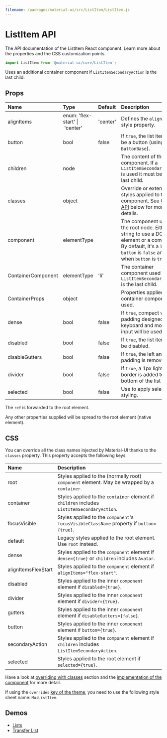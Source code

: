 ```yaml
---
filename: /packages/material-ui/src/ListItem/ListItem.js
---
```


<!--- This documentation is automatically generated, do not try to edit it. -->

# ListItem API

<p class="description">The API documentation of the ListItem React component. Learn more about the properties and the CSS customization points.</p>

```js
import ListItem from '@material-ui/core/ListItem';
```

Uses an additional container component if `ListItemSecondaryAction` is the last child.

## Props

| Name                                              | Type                                                                                     | Default                                    | Description                                                                                                                                                                      |
| :------------------------------------------------ | :--------------------------------------------------------------------------------------- | :----------------------------------------- | :------------------------------------------------------------------------------------------------------------------------------------------------------------------------------- |
| <span class="prop-name">alignItems</span>         | <span class="prop-type">enum:&nbsp;'flex-start'&nbsp;&#124;<br>&nbsp;'center'<br></span> | <span class="prop-default">'center'</span> | Defines the `align-items` style property.                                                                                                                                        |
| <span class="prop-name">button</span>             | <span class="prop-type">bool</span>                                                      | <span class="prop-default">false</span>    | If `true`, the list item will be a button (using `ButtonBase`).                                                                                                                  |
| <span class="prop-name">children</span>           | <span class="prop-type">node</span>                                                      |                                            | The content of the component. If a `ListItemSecondaryAction` is used it must be the last child.                                                                                  |
| <span class="prop-name">classes</span>            | <span class="prop-type">object</span>                                                    |                                            | Override or extend the styles applied to the component. See [CSS API](#css) below for more details.                                                                              |
| <span class="prop-name">component</span>          | <span class="prop-type">elementType</span>                                               |                                            | The component used for the root node. Either a string to use a DOM element or a component. By default, it's a `li` when `button` is `false` and a `div` when `button` is `true`. |
| <span class="prop-name">ContainerComponent</span> | <span class="prop-type">elementType</span>                                               | <span class="prop-default">'li'</span>     | The container component used when a `ListItemSecondaryAction` is the last child.                                                                                                 |
| <span class="prop-name">ContainerProps</span>     | <span class="prop-type">object</span>                                                    |                                            | Properties applied to the container component if used.                                                                                                                           |
| <span class="prop-name">dense</span>              | <span class="prop-type">bool</span>                                                      | <span class="prop-default">false</span>    | If `true`, compact vertical padding designed for keyboard and mouse input will be used.                                                                                          |
| <span class="prop-name">disabled</span>           | <span class="prop-type">bool</span>                                                      | <span class="prop-default">false</span>    | If `true`, the list item will be disabled.                                                                                                                                       |
| <span class="prop-name">disableGutters</span>     | <span class="prop-type">bool</span>                                                      | <span class="prop-default">false</span>    | If `true`, the left and right padding is removed.                                                                                                                                |
| <span class="prop-name">divider</span>            | <span class="prop-type">bool</span>                                                      | <span class="prop-default">false</span>    | If `true`, a 1px light border is added to the bottom of the list item.                                                                                                           |
| <span class="prop-name">selected</span>           | <span class="prop-type">bool</span>                                                      | <span class="prop-default">false</span>    | Use to apply selected styling.                                                                                                                                                   |

The `ref` is forwarded to the root element.

Any other properties supplied will be spread to the root element (native element).

## CSS

You can override all the class names injected by Material-UI thanks to the `classes` property.
This property accepts the following keys:

| Name                                               | Description                                                                                  |
| :------------------------------------------------- | :------------------------------------------------------------------------------------------- |
| <span class="prop-name">root</span>                | Styles applied to the (normally root) `component` element. May be wrapped by a `container`.  |
| <span class="prop-name">container</span>           | Styles applied to the `container` element if `children` includes `ListItemSecondaryAction`.  |
| <span class="prop-name">focusVisible</span>        | Styles applied to the `component`'s `focusVisibleClassName` property if `button={true}`.     |
| <span class="prop-name">default</span>             | Legacy styles applied to the root element. Use `root` instead.                               |
| <span class="prop-name">dense</span>               | Styles applied to the `component` element if `dense={true}` or `children` includes `Avatar`. |
| <span class="prop-name">alignItemsFlexStart</span> | Styles applied to the `component` element if `alignItems="flex-start"`.                      |
| <span class="prop-name">disabled</span>            | Styles applied to the inner `component` element if `disabled={true}`.                        |
| <span class="prop-name">divider</span>             | Styles applied to the inner `component` element if `divider={true}`.                         |
| <span class="prop-name">gutters</span>             | Styles applied to the inner `component` element if `disableGutters={false}`.                 |
| <span class="prop-name">button</span>              | Styles applied to the inner `component` element if `button={true}`.                          |
| <span class="prop-name">secondaryAction</span>     | Styles applied to the `component` element if `children` includes `ListItemSecondaryAction`.  |
| <span class="prop-name">selected</span>            | Styles applied to the root element if `selected={true}`.                                     |

Have a look at [overriding with classes](/customization/overrides/#overriding-with-classes) section
and the [implementation of the component](https://github.com/mui-org/material-ui/blob/next/packages/material-ui/src/ListItem/ListItem.js)
for more detail.

If using the `overrides` [key of the theme](/customization/themes/#css),
you need to use the following style sheet name: `MuiListItem`.

## Demos

- [Lists](/demos/lists/)
- [Transfer List](/demos/transfer-list/)
